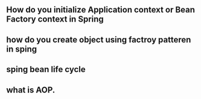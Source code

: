 ## How do you initialize Application context or Bean Factory context in Spring


## how do you create object using factroy patteren in sping

## sping bean life cycle

## what is AOP.


